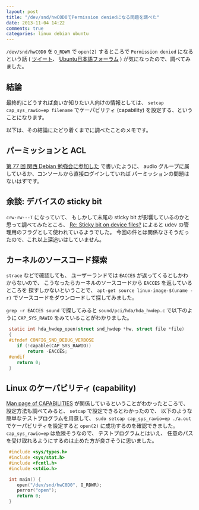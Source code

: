 ```yaml
---
layout: post
title: "/dev/snd/hwC0D0でPermission deniedになる問題を調べた"
date: 2013-11-04 14:22
comments: true
categories: linux debian ubuntu
---
```

`/dev/snd/hwC0D0` を `O_RDWR` で `open(2)` するところで
`Permission denied` になるという話
(
[ツイート](https://twitter.com/takaswie/status/397014733494026240)、
[Ubuntu日本語フォーラム](https://forums.ubuntulinux.jp/viewtopic.php?pid=100488#p100488)
)
が気になったので、調べてみました。

<!--more-->

## 結論

最終的にどうすれば良いか知りたい人向けの情報としては、
`setcap cap_sys_rawio=ep filename`
でケーパビリティ (capability) を設定する、ということになります。

以下は、その結論にたどり着くまでに調べたことのメモです。

## パーミッションと ACL

[第 77 回 関西 Debian 勉強会に参加した](http://blog.n-z.jp/blog/2013-10-27-kansai-debian-meeting.html)
で書いたように、
audio グループに属しているか、コンソールから直接ログインしていれば
パーミッションの問題はないはずです。

## 余談: デバイスの sticky bit

`crw-rw---T` になっていて、
もしかして末尾の sticky bit が影響しているのかと思って調べてみたところ、
[Re: Sticky bit on device files?](http://lists.debian.org/debian-user/2012/02/msg01273.html)
によると udev の管理用のフラグとして使われているようでした。
今回の件とは関係なさそうだったので、これ以上深追いはしていません。

## カーネルのソースコード探索

`strace` などで確認しても、
ユーザーランドでは `EACCES` が返ってくるとしかわからないので、
こうなったらカーネルのソースコードから `EACCES` を返しているところを
探すしかないということで、
`apt-get source linux-image-$(uname -r)`
でソースコードをダウンロードして探してみました。

`grep -r EACCES sound` で探してみると
`sound/pci/hda/hda_hwdep.c` で以下のように
`CAP_SYS_RAWIO` をみていることがわかりました。

```c sound/pci/hda/hda_hwdep.c
 static int hda_hwdep_open(struct snd_hwdep *hw, struct file *file)
 {
 #ifndef CONFIG_SND_DEBUG_VERBOSE
 	if (!capable(CAP_SYS_RAWIO))
 		return -EACCES;
 #endif
 	return 0;
 }
```

## Linux のケーパビリティ (capability)

[Man page of CAPABILITIES](http://linuxjm.sourceforge.jp/html/LDP_man-pages/man7/capabilities.7.html)
が関係しているということがわかったところで、
設定方法も調べてみると、
`setcap` で設定できるとわかったので、
以下のような簡単なテストプログラムを用意して、
`sudo setcap cap_sys_rawio=ep ./a.out`
でケーパビリティを設定すると
`open(2)`
に成功するのを確認できました。
`cap_sys_rawio=ep` は危険そうなので、
テストプログラムとはいえ、
任意のパスを受け取れるようにするのは止めた方が良さそうに思いました。

```c open-hwC0D0.c
 #include <sys/types.h>
 #include <sys/stat.h>
 #include <fcntl.h>
 #include <stdio.h>

 int main() {
 	open("/dev/snd/hwC0D0", O_RDWR);
	perror("open");
	return 0;
 }
```
